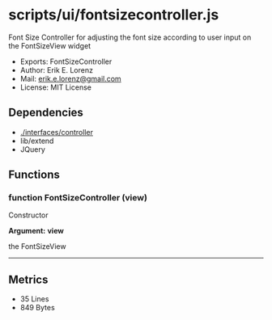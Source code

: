# scripts/ui/fontsizecontroller.js


Font Size Controller for adjusting the font size according to user input on
the FontSizeView widget

* Exports: FontSizeController
* Author: Erik E. Lorenz 
* Mail: <erik.e.lorenz@gmail.com>
* License: MIT License


## Dependencies

* <a href="./interfaces/controller.html">./interfaces/controller</a>
* lib/extend
* JQuery


## Functions

###   function FontSizeController (view)
Constructor

**Argument:** **view**

the FontSizeView

---

## Metrics

* 35 Lines
* 849 Bytes

